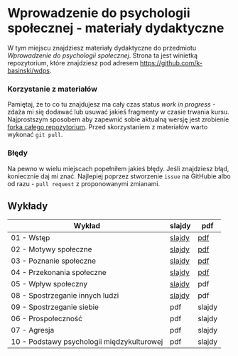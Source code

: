 # Wprowadzenie do psychologii społecznej - materiały dydaktyczne
W tym miejscu znajdziesz materiały dydaktyczne do przedmiotu *Wprowadzenie do psychologii społecznej*. Strona ta jest winietką repozytorium, które znajdziesz pod adresem <https://github.com/k-basinski/wdps>. 

### Korzystanie z materiałów
Pamiętaj, że to co tu znajdujesz ma cały czas status *work in progress* - zdaża mi się dodawać lub usuwać jakieś fragmenty w czasie trwania kursu. Najprostszym sposobem aby zapewnić sobie aktualną wersję jest zrobienie [forka całego repozytorium](https://help.github.com/articles/fork-a-repo/). Przed skorzystaniem z materiałów warto wykonać `git pull`. 

### Błędy
Na pewno w wielu miejscach popełniłem jakieś błędy. Jeśli znajdziesz błąd, koniecznie daj mi znać. Najlepiej poprzez stworzenie `issue` na GitHubie albo od razu - `pull request` z proponowanymi zmianami.

## Wykłady

Wykład | slajdy | pdf
------ | -------- | ------
01 - Wstęp | [slajdy](01-wstep.html) | [pdf](https://github.com/k-basinski/wdps/blob/master/01-wstep_handout.pdf)
02 - Motywy społeczne |[slajdy](02-motywy.html) | [pdf](https://github.com/k-basinski/wdps/blob/master/02-motywy_handout.pdf)
03 - Poznanie społeczne | [slajdy](03-poznanie.html) |  [pdf](https://github.com/k-basinski/wdps/blob/master/03-poznanie_handout.pdf)
04 - Przekonania społeczne | [slajdy](04-przekonania.html) |  [pdf](https://github.com/k-basinski/wdps/blob/master/04-przekonania_handout.pdf)
05 - Wpływ społeczny | [slajdy](05-wplyw.html) |  pdf
08 - Spostrzeganie innych ludzi | [slajdy](06-spostrzeganie_innych.html) | pdf
09 - Spostrzeganie siebie | pdf | slajdy
06 - Prospołeczność | pdf | slajdy
07 - Agresja | pdf | slajdy
10 - Podstawy psychologii międzykulturowej | pdf | slajdy

